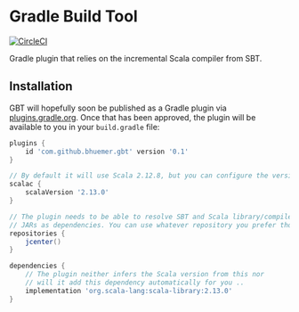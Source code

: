 # Gradle Build Tool

[![CircleCI](https://circleci.com/gh/bhuemer/gbt.svg?style=shield)](https://circleci.com/gh/bhuemer/gbt)

Gradle plugin that relies on the incremental Scala compiler from SBT.

## Installation

GBT will hopefully soon be published as a Gradle plugin via [plugins.gradle.org](https://plugins.gradle.org/). Once 
that has been approved, the plugin will be available to you in your `build.gradle` file:

```groovy
plugins {
    id 'com.github.bhuemer.gbt' version '0.1'
}

// By default it will use Scala 2.12.8, but you can configure the version:
scalac {
    scalaVersion '2.13.0'
}

// The plugin needs to be able to resolve SBT and Scala library/compiler 
// JARs as dependencies. You can use whatever repository you prefer though.
repositories {
    jcenter()
}

dependencies {
    // The plugin neither infers the Scala version from this nor 
    // will it add this dependency automatically for you .. 
    implementation 'org.scala-lang:scala-library:2.13.0'
}
```
